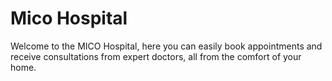﻿# Mico Hospital
Welcome to the MICO Hospital, here you can easily book appointments and receive consultations from expert doctors, all from the comfort of your home.
